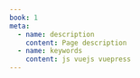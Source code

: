 ```yaml
---
book: 1
meta:
  - name: description
    content: Page description
  - name: keywords
    content: js vuejs vuepress
---
```

